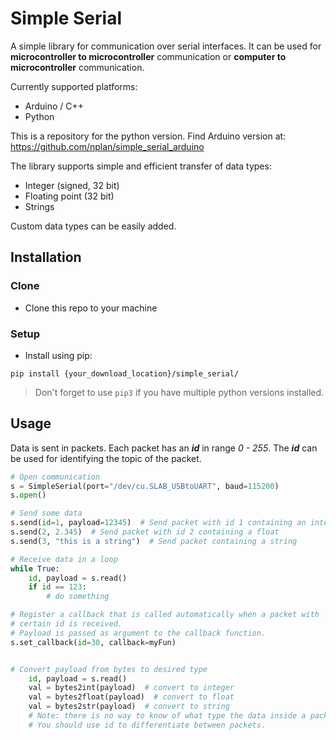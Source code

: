 # Simple Serial

A simple library for communication over serial interfaces. 
It can be used for **microcontroller to microcontroller** communication  or 
**computer to microcontroller** communication.

Currently supported platforms:
* Arduino / C++
* Python

This is a repository for the python version. Find Arduino version at: 
https://github.com/nplan/simple_serial_arduino

The library supports simple and efficient transfer of data types:
* Integer (signed, 32 bit)
* Floating point (32 bit)
* Strings

Custom data types can be easily added.

## Installation

### Clone

* Clone this repo to your machine

### Setup

* Install using pip:

```shell
pip install {your_download_location}/simple_serial/
```
> Don't forget to use `pip3` if you have multiple python versions installed.

## Usage

Data is sent in packets. Each packet has an ***id*** in range *0 - 255*. The ***id*** 
can be used for identifying the topic of the packet. 

```python
# Open communication
s = SimpleSerial(port="/dev/cu.SLAB_USBtoUART", baud=115200)
s.open()

# Send some data
s.send(id=1, payload=12345)  # Send packet with id 1 containing an integer
s.send(2, 2.345)  # Send packet with id 2 containing a float
s.send(3, "this is a string")  # Send packet containing a string

# Receive data in a loop
while True:
    id, payload = s.read()
    if id == 123:
        # do something

# Register a callback that is called automatically when a packet with
# certain id is received.
# Payload is passed as argument to the callback function.
s.set_callback(id=30, callback=myFun)


# Convert payload from bytes to desired type
    id, payload = s.read()
    val = bytes2int(payload)  # convert to integer
    val = bytes2float(payload)  # convert to float
    val = bytes2str(payload)  # convert to string
    # Note: there is no way to know of what type the data inside a packet is.
    # You should use id to differentiate between packets.
```
